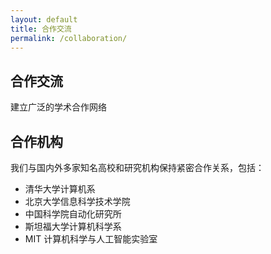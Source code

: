 ```yaml
---
layout: default
title: 合作交流
permalink: /collaboration/
---
```


<section class="page-header">
    <div class="container">
        <h1>合作交流</h1>
        <p>建立广泛的学术合作网络</p>
    </div>
</section>

<section class="content-section">
    <div class="container">
        <h2>合作机构</h2>
        <p>我们与国内外多家知名高校和研究机构保持紧密合作关系，包括：</p>
        <ul>
            <li>清华大学计算机系</li>
            <li>北京大学信息科学技术学院</li>
            <li>中国科学院自动化研究所</li>
            <li>斯坦福大学计算机科学系</li>
            <li>MIT 计算机科学与人工智能实验室</li>
        </ul>
    </div>
</section>
